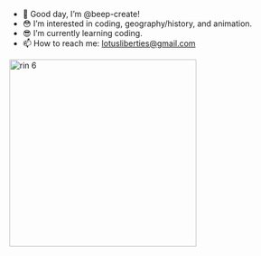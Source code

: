- 👋 Good day, I’m @beep-create!
- 😳 I’m interested in coding, geography/history, and animation.
- 😎 I’m currently learning coding.
- 📫 How to reach me: lotusliberties@gmail.com


<img width="331" alt="rin 6" src="https://user-images.githubusercontent.com/77546458/130487328-6f37ea63-9e35-48cb-a283-82cb32de70ce.png">


